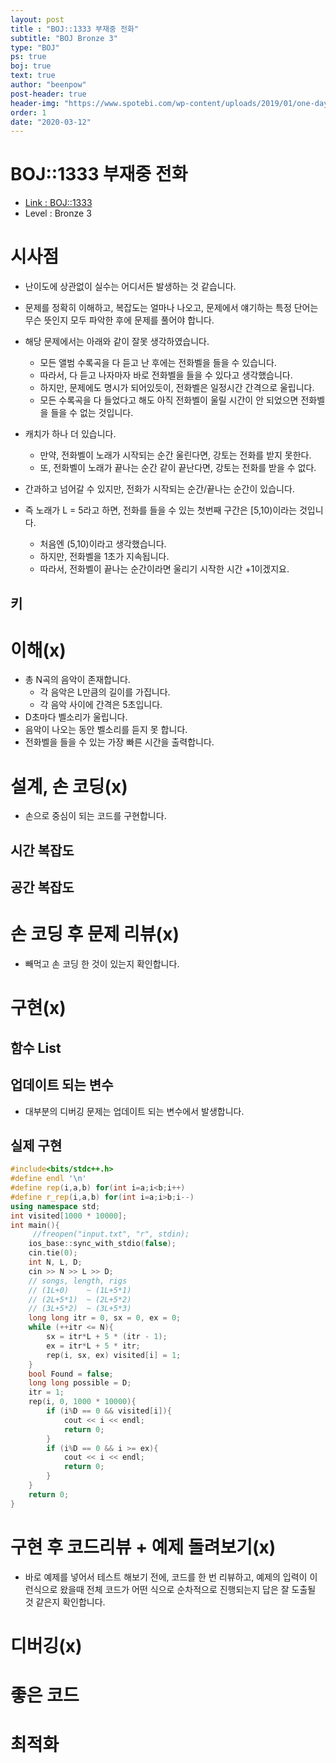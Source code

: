 ```yaml
---
layout: post
title : "BOJ::1333 부재중 전화"
subtitle: "BOJ Bronze 3"
type: "BOJ"
ps: true
boj: true
text: true
author: "beenpow"
post-header: true
header-img: "https://www.spotebi.com/wp-content/uploads/2019/01/one-day-day-one-workout-motivation-spotebi.jpg"
order: 1
date: "2020-03-12"
---
```



# BOJ::1333 부재중 전화
- [Link : BOJ::1333](https://www.acmicpc.net/problem/1333)
- Level : Bronze 3

# 시사점
- 난이도에 상관없이 실수는 어디서든 발생하는 것 같습니다.
- 문제를 정확히 이해하고, 복잡도는 얼마나 나오고, 문제에서 얘기하는 특정 단어는 무슨 뜻인지 모두
  파악한 후에 문제를 풀어야 합니다.
- 해당 문제에서는 아래와 같이 잘못 생각하였습니다.
  - 모든 앨범 수록곡을 다 듣고 난 후에는 전화벨을 들을 수 있습니다.
  - 따라서, 다 듣고 나자마자 바로 전화벨을 들을 수 있다고 생각했습니다.
  - 하지만, 문제에도 명시가 되어있듯이, 전화벨은 일정시간 간격으로 울립니다.
  - 모든 수록곡을 다 들었다고 해도 아직 전화벨이 울릴 시간이 안 되었으면 전화벨을 들을 수 없는
    것입니다.

- 캐치가 하나 더 있습니다.
  - 만약, 전화벨이 노래가 시작되는 순간 울린다면, 강토는 전화를 받지 못한다.
  - 또, 전화벨이 노래가 끝나는 순간 같이 끝난다면, 강토는 전화를 받을 수 없다.

- 간과하고 넘어갈 수 있지만, 전화가 시작되는 순간/끝나는 순간이 있습니다.
- 즉 노래가 L = 5라고 하면, 전화를 들을 수 있는 첫번째 구간은 [5,10)이라는 것입니다.
  - 처음엔 (5,10)이라고 생각했습니다.
  - 하지만, 전화벨을 1초가 지속됩니다.
  - 따라서, 전화벨이 끝나는 순간이라면 울리기 시작한 시간 +1이겠지요.

## 키

# 이해(x)
- 총 N곡의 음악이 존재합니다.
  - 각 음악은 L만큼의 길이를 가집니다.
  - 각 음악 사이에 간격은 5초입니다.
- D초마다 벨소리가 울립니다.
- 음악이 나오는 동안 벨소리를 듣지 못 합니다.
- 전화벨을 들을 수 있는 가장 빠른 시간을 출력합니다.

# 설계, 손 코딩(x)
- 손으로 중심이 되는 코드를 구현합니다.

## 시간 복잡도

## 공간 복잡도

# 손 코딩 후 문제 리뷰(x)
- 빼먹고 손 코딩 한 것이 있는지 확인합니다.

# 구현(x)

## 함수 List 

## 업데이트 되는 변수
- 대부분의 디버깅 문제는 업데이트 되는 변수에서 발생합니다.

## 실제 구현 

```cpp
#include<bits/stdc++.h>
#define endl '\n'
#define rep(i,a,b) for(int i=a;i<b;i++)
#define r_rep(i,a,b) for(int i=a;i>b;i--)
using namespace std;
int visited[1000 * 10000];
int main(){
     //freopen("input.txt", "r", stdin);
    ios_base::sync_with_stdio(false);
    cin.tie(0);
    int N, L, D;
    cin >> N >> L >> D;
    // songs, length, rigs
    // (1L+0)    ~ (1L+5*1)
    // (2L+5*1)  ~ (2L+5*2)
    // (3L+5*2)  ~ (3L+5*3)
    long long itr = 0, sx = 0, ex = 0;
    while (++itr <= N){
        sx = itr*L + 5 * (itr - 1);
        ex = itr*L + 5 * itr;
        rep(i, sx, ex) visited[i] = 1;
    }
    bool Found = false;
    long long possible = D;
    itr = 1;
    rep(i, 0, 1000 * 10000){
        if (i%D == 0 && visited[i]){
            cout << i << endl;
            return 0;
        }
        if (i%D == 0 && i >= ex){
            cout << i << endl;
            return 0;
        }
    }
    return 0;
}
```


# 구현 후 코드리뷰 + 예제 돌려보기(x)
- 바로 예제를 넣어서 테스트 해보기 전에, 코드를 한 번 리뷰하고, 예제의 입력이 이런식으로 왔을때
  전체 코드가 어떤 식으로 순차적으로 진행되는지 답은 잘 도출될 것 같은지 확인합니다.

# 디버깅(x)

# 좋은 코드

# 최적화
